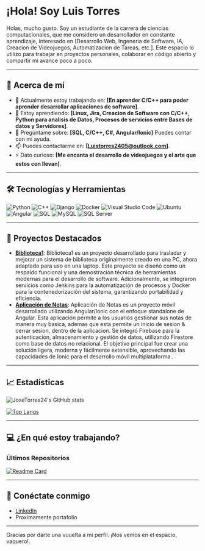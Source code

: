 #  ¡Hola! Soy Luis Torres 

Holas, mucho gusto. Soy un estudiante de la carrera de ciencias computacionales, que me considero un desarrollador en constante aprendizaje, interesado en [Desarrollo Web, Ingeneria de Software, IA, Creacion de Videojuegos, Automatizacion de Tareas, etc.]. Este espacio lo utilizo para trabajar en proyectos personales, colaborar en código abierto y compartir mi avance poco a poco.

---

## 🚀 Acerca de mí

- 🔭 Actualmente estoy trabajando en: **[En aprender C/C++ para poder aprender desarrollar aplicaciones de software]**.
- 🌱 Estoy aprendiendo: **[Linux, Jira, Creacion de Software con C/C++, Python para analisis de Datos, Procesos de servicios entre Bases de datos y Servidores]**.
- 💬 Pregúntame sobre: **[SQL, C/C++, C#, Angular/Ionic]** Puedes contar con mi ayuda.
- 📫 Puedes contactarme en: **[Luistorres2405@outlook.com]**.
- ⚡ Dato curioso: **[Me encanta el desarrollo de videojuegos y el arte que estos con llevan]**.

---

## 🛠️ Tecnologías y Herramientas

![Python](https://img.shields.io/badge/-Python-05122A?style=flat&logo=python)
![C++](https://img.shields.io/badge/-C++-05122A?style=flat&logo=cplusplus)
![Django](https://img.shields.io/badge/-Django-05122A?style=flat&logo=django)
![Docker](https://img.shields.io/badge/-Docker-05122A?style=flat&logo=docker)
![Visual Studio Code](https://img.shields.io/badge/-VS%20Code-05122A?style=flat&logo=visual-studio-code)
![Ubuntu](https://img.shields.io/badge/-Ubuntu-05122A?style=flat&logo=ubuntu)
![Angular](https://img.shields.io/badge/-Angular-05122A?style=flat&logo=angular)
![SQL](https://img.shields.io/badge/-SQL-05122A?style=flat&logo=postgresql)
![MySQL](https://img.shields.io/badge/-MySQL-05122A?style=flat&logo=mysql)
![SQL Server](https://img.shields.io/badge/-SQL%20Server-05122A?style=flat&logo=microsoft-sql-server)


---

## 🌟 Proyectos Destacados

- **[Biblioteca1](https://github.com/JoseTorres24/Biblioteca1)**: Biblioteca1 es un proyecto desarrollado para trasladar y mejorar un sistema de biblioteca originalmente creado en una PC, ahora adaptado para uso en una laptop. Este proyecto se diseñó como un respaldo funcional y una demostración técnica de herramientas modernas para el desarrollo de software.
Adicionalmente, se integraron servicios como Jenkins para la automatización de procesos y Docker para la contenedorización del sistema, garantizando portabilidad y eficiencia.
- **[Aplicación de Notas](https://github.com/JoseTorres24/proyecto-aplicaciones-moviles)**: Aplicación de Notas es un proyecto móvil desarrollado utilizando Angular/Ionic con el enfoque standalone de Angular. Esta aplicación permite a los usuarios gestionar sus notas de manera muy basica, ademas que esta permite un inicio de sesion & cerrar sesion, dentro de la aplicacion. Se integró Firebase para la autenticación, almacenamiento y gestión de datos, utilizando Firestore como base de datos no relacional.
El objetivo principal fue crear una solución ligera, moderna y fácilmente extensible, aprovechando las capacidades de Ionic para el desarrollo móvil multiplataforma..

---

## 📈 Estadísticas

![JoseTorres24's GitHub stats](https://github-readme-stats.vercel.app/api?username=JoseTorres24&show_icons=true&theme=radical)

[![Top Langs](https://github-readme-stats.vercel.app/api/top-langs/?username=JoseTorres24&layout=compact&theme=radical)](https://github.com/JoseTorres24/github-readme-stats)

---

## 💻 ¿En qué estoy trabajando?

### Últimos Repositorios

[![Readme Card](https://github-readme-stats.vercel.app/api/pin/?username=JoseTorres24&repo=Repaso_C-CPP&theme=radical)](https://github.com/JoseTorres24/Repaso_C-CPP)


---

## 💬 Conéctate conmigo

- [LinkedIn](https://www.linkedin.com/in/luis-torres-0a7a48286/)
- Proximamente portafolio 

---

Gracias por darte una vuuelta a mi perfil. ¡Nos vemos en el espacio, vaquero!.

